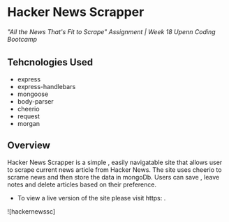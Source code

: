 # Hacker News Scrapper
###### "All the News That's Fit to Scrape" Assignment | Week 18 Upenn Coding Bootcamp

## Tehcnologies Used
  * express
  * express-handlebars
  * mongoose
  * body-parser
  * cheerio
  * request
  * morgan
  
 ## Overview
 
Hacker News Scrapper is a simple , easily navigatable site that allows user to scrape current news article from Hacker News. The site uses cheerio to scrame news and then store the data in mongoDb. Users can save , leave notes and delete articles based on their preference. 
* To view a live version of the site please visit https: .

![hackernewssc]